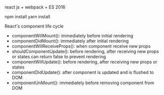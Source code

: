 react js + webpack + ES 2016

npm install
yarn install

React's component life cycle
- componentWillMount(): immediately before initial rendering
- componentDidMount(): immediately after initial rendering
- componentWillReceiveProps(): when component receive new props
- shouldComponentUpdate(): before rendering, after receiving new props or states
  can return false to prevent rendering
- componentWillUpdate(): before rendering, after receiving new props or states
- componentDidUpdate(): after component is updated and is flushed to DOM
- componentUnMount(): immediately before removing component from DOM